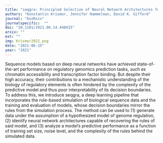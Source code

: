 ```yaml
---
title: "seqgra: Principled Selection of Neural Network Architectures for Genomics Prediction Tasks"
authors: "Konstantin Krismer, Jennifer Hammelman, David K. Gifford"
journal: "bioRxiv"
journalspecific:  ""
doi: "10.1101/2021.06.14.448415"
arxiv: ""
ext: ""
img: Krismer2021.png
date: "2021-06-15"
year: "2021"
---
```


Sequence models based on deep neural networks have achieved state-of-the-art performance on regulatory genomics prediction tasks, such as chromatin accessibility and transcription factor binding. But despite their high accuracy, their contributions to a mechanistic understanding of the biology of regulatory elements is often hindered by the complexity of the predictive model and thus poor interpretability of its decision boundaries. To address this, we introduce seqgra, a deep learning pipeline that incorporates the rule-based simulation of biological sequence data and the training and evaluation of models, whose decision boundaries mirror the rules from the simulation process. The method can be used to (1) generate data under the assumption of a hypothesized model of genome regulation, (2) identify neural network architectures capable of recovering the rules of said model, and (3) analyze a model’s predictive performance as a function of training set size, noise level, and the complexity of the rules behind the simulated data.
